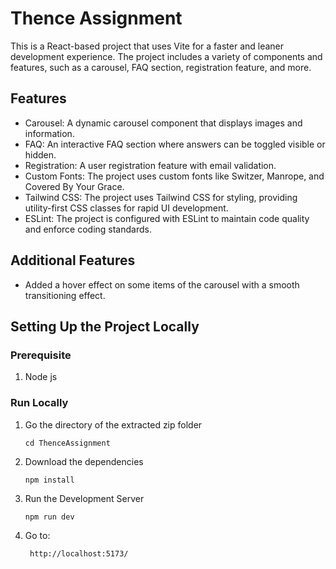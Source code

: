 # Thence Assignment 

This is a React-based project that uses Vite for a faster and leaner development experience. The project includes a variety of components and features, such as a carousel, FAQ section, registration feature, and more.

## Features

- Carousel: A dynamic carousel component that displays images and information.
- FAQ: An interactive FAQ section where answers can be toggled visible or hidden.
- Registration: A user registration feature with email validation.
- Custom Fonts: The project uses custom fonts like Switzer, Manrope, and Covered By Your Grace.
- Tailwind CSS: The project uses Tailwind CSS for styling, providing utility-first CSS classes for rapid UI development.
- ESLint: The project is configured with ESLint to maintain code quality and enforce coding standards.


## Additional Features 
- Added a hover effect on some items of the carousel with a smooth transitioning effect.


## Setting Up the Project Locally

### Prerequisite 
1. Node js

### Run Locally

1. Go the directory of the extracted zip folder
    ```
    cd ThenceAssignment
    ```

2. Download the dependencies
    ```
    npm install
    ```

3. Run the Development Server
   ```
   npm run dev
   ```
4. Go to: 
    ```
     http://localhost:5173/
    ```

